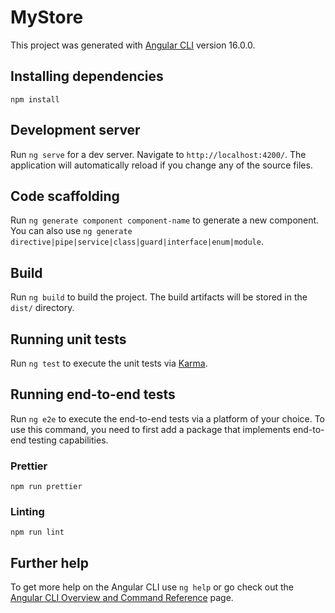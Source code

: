 # MyStore

This project was generated with [Angular CLI](https://github.com/angular/angular-cli) version 16.0.0.

## Installing dependencies ##

```
npm install
```

## Development server

Run `ng serve` for a dev server. Navigate to `http://localhost:4200/`. The application will automatically reload if you change any of the source files.

## Code scaffolding

Run `ng generate component component-name` to generate a new component. You can also use `ng generate directive|pipe|service|class|guard|interface|enum|module`.

## Build

Run `ng build` to build the project. The build artifacts will be stored in the `dist/` directory.

## Running unit tests

Run `ng test` to execute the unit tests via [Karma](https://karma-runner.github.io).

## Running end-to-end tests

Run `ng e2e` to execute the end-to-end tests via a platform of your choice. To use this command, you need to first add a package that implements end-to-end testing capabilities.

### Prettier ###

```
npm run prettier
```

### Linting ###

```
npm run lint
```

## Further help

To get more help on the Angular CLI use `ng help` or go check out the [Angular CLI Overview and Command Reference](https://angular.io/cli) page.

